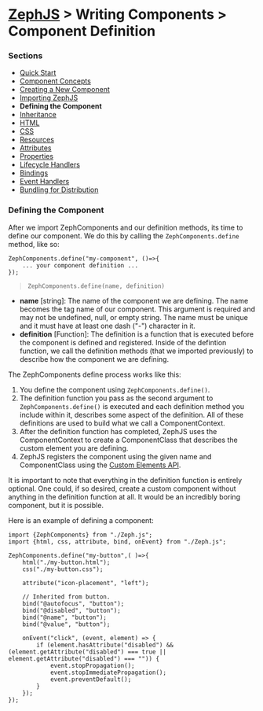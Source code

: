 # [ZephJS](../README.md) > Writing Components > Component Definition

### Sections

- [Quick Start](./ComponentQuickStart.md)
- [Component Concepts](./ComponentConcepts.md)
- [Creating a New Component](./ComponentCreation.md)
- [Importing ZephJS](./ComponentImporting.md)
- **Defining the Component**
- [Inheritance](./ComponentInheritance.md)
- [HTML](./ComponentMarkup.md)
- [CSS](./ComponentStyling.md)
- [Resources](./ComponentAssets.md)
- [Attributes](./ComponentAttributes.md)
- [Properties](./ComponentProperties.md)
- [Lifecycle Handlers](./ComponentLifecycleHandlers.md)
- [Bindings](./ComponentBindings.md)
- [Event Handlers](./ComponentEvents.md)
- [Bundling for Distribution](./ComponentBundling.md)

### Defining the Component

After we import ZephComponents and our definition methods, its time to define our component.  We do this by calling the `ZephComponents.define` method, like so:

```
ZephComponents.define("my-component", ()=>{
	... your component definition ...
});
```

> `ZephComponents.define(name, definition)`
 - **name** [string]: The name of the component we are defining.  The name becomes the tag name of our component. This argument is required and may not be undefined, null, or empty string.  The name must be unique and it must have at least one dash ("-") character in it.
 - **definition** [Function]: The definition is a function that is executed before the component is defined and registered.  Inside of the defintion function, we call the definition methods (that we imported previously) to describe how the component we are defining.

The ZephComponents define process works like this:

1. You define the component using `ZephComponents.define()`.
2. The definition function you pass as the second argument to `ZephComponents.define()` is executed and each definition method you include within it, describes some aspect of the definition.  All of these definitions are used to build what we call a ComponentContext.
3. After the definition function has completed, ZephJS uses the ComponentContext to create a ComponentClass that describes the custom element you are defining.
4. ZephJS registers the component using the given name and ComponentClass using the [Custom Elements API](https://developer.mozilla.org/en-US/docs/Web/Web_Components/Using_custom_elements).

It is important to note that everything in the definition function is entirely optional. One could, if so desired, create a custom component without anything in the definition function at all.  It would be an incredibly boring component, but it is possible.

Here is an example of defining a component:

```
import {ZephComponents} from "./Zeph.js";
import {html, css, attribute, bind, onEvent} from "./Zeph.js";

ZephComponents.define("my-button",( )=>{
	html("./my-button.html");
	css("./my-button.css");

	attribute("icon-placement", "left");

	// Inherited from button.
	bind("@autofocus", "button");
	bind("@disabled", "button");
	bind("@name", "button");
	bind("@value", "button");

	onEvent("click", (event, element) => {
		if (element.hasAttribute("disabled") && (element.getAttribute("disabled") === true || element.getAttribute("disabled") === "")) {
			event.stopPropagation();
			event.stopImmediatePropagation();
			event.preventDefault();
		}
	});
});
```
